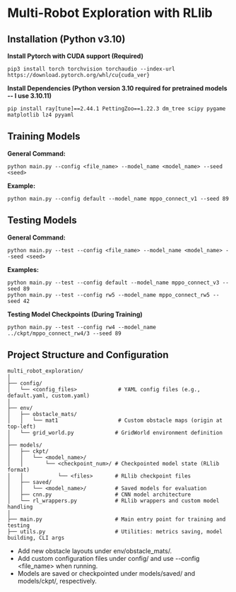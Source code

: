 # Multi-Robot Exploration with RLlib

## Installation (Python v3.10)

**Install Pytorch with CUDA support (Required)**
```
pip3 install torch torchvision torchaudio --index-url https://download.pytorch.org/whl/cu{cuda_ver}
```

**Install Dependencies (Python version 3.10 required for pretrained models -- I use 3.10.11)**
```
pip install ray[tune]==2.44.1 PettingZoo==1.22.3 dm_tree scipy pygame matplotlib lz4 pyyaml
```

## Training Models

**General Command:**
```
python main.py --config <file_name> --model_name <model_name> --seed <seed>
```

**Example:**
```
python main.py --config default --model_name mppo_connect_v1 --seed 89
```

## Testing Models

**General Command:**
```
python main.py --test --config <file_name> --model_name <model_name> --seed <seed>
```

**Examples:**
```
python main.py --test --config default --model_name mppo_connect_v3 --seed 89
python main.py --test --config rw5 --model_name mppo_connect_rw5 --seed 42
```

**Testing Model Checkpoints (During Training)**
```
python main.py --test --config rw4 --model_name ../ckpt/mppo_connect_rw4/3 --seed 89
```

## Project Structure and Configuration

```
multi_robot_exploration/
│
├── config/
│   └── <config_files>             # YAML config files (e.g., default.yaml, custom.yaml)
│
├── env/
│   ├── obstacle_mats/
│   │   └── mat1                   # Custom obstacle maps (origin at top-left)
│   └── grid_world.py             # GridWorld environment definition
│
├── models/
│   ├── ckpt/
│   │   └── <model_name>/
│   │       └── <checkpoint_num>/ # Checkpointed model state (RLlib format)
│   │           └── <files>       # RLlib checkpoint files
│   ├── saved/
│   │   └── <model_name>/         # Saved models for evaluation
│   ├── cnn.py                    # CNN model architecture
│   └── rl_wrappers.py            # RLlib wrappers and custom model handling
│
├── main.py                       # Main entry point for training and testing
├── utils.py                      # Utilities: metrics saving, model building, CLI args
```
- Add new obstacle layouts under env/obstacle_mats/.
- Add custom configuration files under config/ and use --config <file_name> when running.
- Models are saved or checkpointed under models/saved/ and models/ckpt/, respectively.
